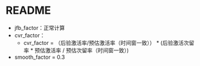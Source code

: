 # README

- jfb_factor：正常计算
- cvr_factor：
    - cvr_factor = （后验激活率/预估激活率（时间窗一致）） * (后验激活次留率 * 预估激活率 / 预估次留率（时间窗一致）)
- smooth_factor = 0.3